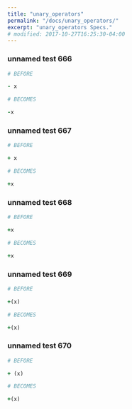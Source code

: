 ```yaml
---
title: "unary_operators"
permalink: "/docs/unary_operators/"
excerpt: "unary_operators Specs."
# modified: 2017-10-27T16:25:30-04:00
---
```

### unnamed test 666
```ruby
# BEFORE

- x

```
```ruby
# BECOMES

-x

```
### unnamed test 667
```ruby
# BEFORE

+ x

```
```ruby
# BECOMES

+x

```
### unnamed test 668
```ruby
# BEFORE

+x

```
```ruby
# BECOMES

+x

```
### unnamed test 669
```ruby
# BEFORE

+(x)

```
```ruby
# BECOMES

+(x)

```
### unnamed test 670
```ruby
# BEFORE

+ (x)

```
```ruby
# BECOMES

+(x)
```

